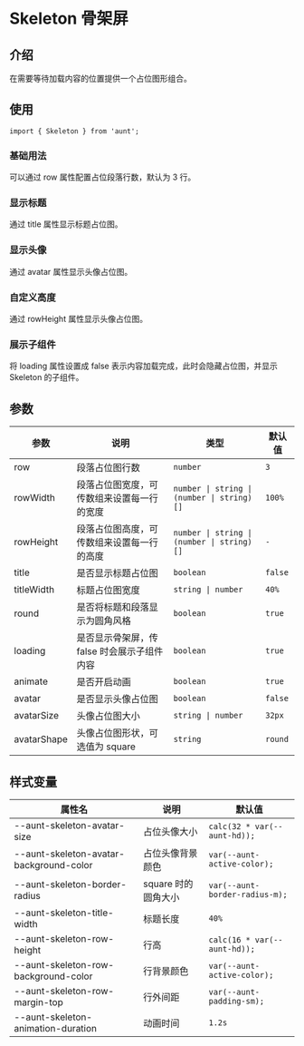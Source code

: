 # Skeleton 骨架屏

<code hidden="hidden" src="./demos/demo.tsx"></code>

## 介绍

在需要等待加载内容的位置提供一个占位图形组合。

## 使用

```tsx
import { Skeleton } from 'aunt';
```

### 基础用法

可以通过 row 属性配置占位段落行数，默认为 3 行。
<code  src="./demos/demo-base.tsx"></code>

### 显示标题

通过 title 属性显示标题占位图。
<code src="./demos/demo-title.tsx"></code>

### 显示头像

通过 avatar 属性显示头像占位图。
<code src="./demos/demo-avatar.tsx"></code>

### 自定义高度

通过 rowHeight 属性显示头像占位图。
<code src="./demos/demo-row-height.tsx"></code>

### 展示子组件

将 loading 属性设置成 false 表示内容加载完成，此时会隐藏占位图，并显示 Skeleton 的子组件。
<code src="./demos/demo-children.tsx"></code>

## 参数

| 参数        | 说明                                        | 类型                                       | 默认值  |
| ----------- | ------------------------------------------- | ------------------------------------------ | ------- |
| row         | 段落占位图行数                              | `number`                                   | `3`     |
| rowWidth    | 段落占位图宽度，可传数组来设置每一行的宽度  | `number \| string \| (number \| string)[]` | `100%`  |
| rowHeight   | 段落占位图高度，可传数组来设置每一行的高度  | `number \| string \| (number \| string)[]` | `-`     |
| title       | 是否显示标题占位图                          | `boolean`                                  | `false` |
| titleWidth  | 标题占位图宽度                              | `string \| number`                         | `40%`   |
| round       | 是否将标题和段落显示为圆角风格              | `boolean`                                  | `true`  |
| loading     | 是否显示骨架屏，传 false 时会展示子组件内容 | `boolean`                                  | `true`  |
| animate     | 是否开启动画                                | `boolean`                                  | `true`  |
| avatar      | 是否显示头像占位图                          | `boolean`                                  | `false` |
| avatarSize  | 头像占位图大小                              | `string \| number`                         | `32px`  |
| avatarShape | 头像占位图形状，可选值为 square             | `string`                                   | `round` |

## 样式变量

| 属性名                                  | 说明                | 默认值                         |
| --------------------------------------- | ------------------- | ------------------------------ |
| --aunt-skeleton-avatar-size             | 占位头像大小        | `calc(32 * var(--aunt-hd));`   |
| --aunt-skeleton-avatar-background-color | 占位头像背景颜色    | `var(--aunt-active-color);`    |
| --aunt-skeleton-border-radius           | square 时的圆角大小 | `var(--aunt-border-radius-m);` |
| --aunt-skeleton-title-width             | 标题长度            | `40%`                          |
| --aunt-skeleton-row-height              | 行高                | `calc(16 * var(--aunt-hd));`   |
| --aunt-skeleton-row-background-color    | 行背景颜色          | `var(--aunt-active-color);`    |
| --aunt-skeleton-row-margin-top          | 行外间距            | `var(--aunt-padding-sm);`      |
| --aunt-skeleton-animation-duration      | 动画时间            | `1.2s`                         |
